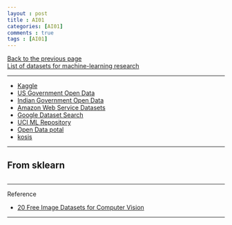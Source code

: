 ```yaml
---
layout : post
title : AI01
categories: [AI01]
comments : true
tags : [AI01]
---
```

[Back to the previous page](https://userdyk-github.github.io/Study.html) <br>
<a href='https://en.wikipedia.org/wiki/List_of_datasets_for_machine-learning_research' target="_blank">List of datasets for machine-learning research</a>

<hr class="division1">

- <a href="www.kaggle.com/" target="_blank">Kaggle</a>
- <a href="www.data.gov/" target="_blank">US Government Open Data</a>
- <a href="https://data.gov.in/" target="_blank">Indian Government Open Data</a>
- <a href="https://registry.opendata.aws/" target="_blank">Amazon Web Service Datasets</a>
- <a href="https://toolbox.google.com/datasetsearch" target="_blank">Google Dataset Search</a>
- <a href="https://archive.ics.uci.edu/ml/" target="_blank">UCI ML Repository</a>
- <a href="https://www.data.go.kr/" target="_blank">Open Data potal</a>
- <a href="http://kosis.kr/index/index.do" target="_blank">kosis</a>

<hr class="division2">

## **From sklearn**

```python

```

<hr class="division1">

Reference

- <a href='https://lionbridge.ai/datasets/20-best-image-datasets-for-computer-vision/' target="_blank">20 Free Image Datasets for Computer Vision</a>

---
